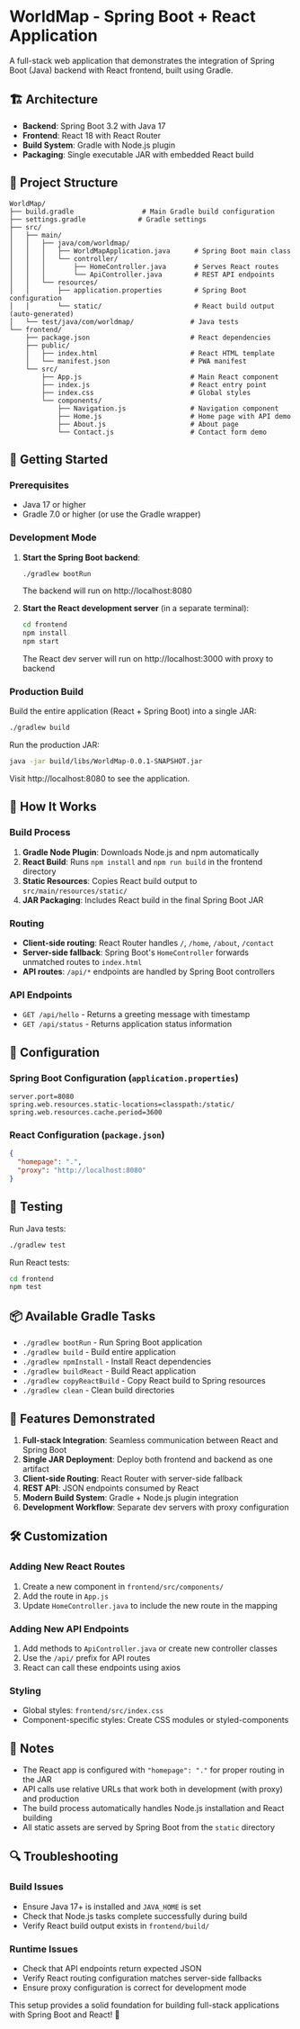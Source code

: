# WorldMap - Spring Boot + React Application

A full-stack web application that demonstrates the integration of Spring Boot (Java) backend with React frontend, built using Gradle.

## 🏗️ Architecture

- **Backend**: Spring Boot 3.2 with Java 17
- **Frontend**: React 18 with React Router
- **Build System**: Gradle with Node.js plugin
- **Packaging**: Single executable JAR with embedded React build

## 📁 Project Structure

```
WorldMap/
├── build.gradle                 # Main Gradle build configuration
├── settings.gradle             # Gradle settings
├── src/
│   ├── main/
│   │   ├── java/com/worldmap/
│   │   │   ├── WorldMapApplication.java      # Spring Boot main class
│   │   │   └── controller/
│   │   │       ├── HomeController.java       # Serves React routes
│   │   │       └── ApiController.java        # REST API endpoints
│   │   └── resources/
│   │       ├── application.properties        # Spring Boot configuration
│   │       └── static/                       # React build output (auto-generated)
│   └── test/java/com/worldmap/              # Java tests
└── frontend/
    ├── package.json                         # React dependencies
    ├── public/
    │   ├── index.html                       # React HTML template
    │   └── manifest.json                    # PWA manifest
    └── src/
        ├── App.js                           # Main React component
        ├── index.js                         # React entry point
        ├── index.css                        # Global styles
        └── components/
            ├── Navigation.js                # Navigation component
            ├── Home.js                      # Home page with API demo
            ├── About.js                     # About page
            └── Contact.js                   # Contact form demo
```

## 🚀 Getting Started

### Prerequisites

- Java 17 or higher
- Gradle 7.0 or higher (or use the Gradle wrapper)

### Development Mode

1. **Start the Spring Boot backend**:
   ```bash
   ./gradlew bootRun
   ```
   The backend will run on http://localhost:8080

2. **Start the React development server** (in a separate terminal):
   ```bash
   cd frontend
   npm install
   npm start
   ```
   The React dev server will run on http://localhost:3000 with proxy to backend

### Production Build

Build the entire application (React + Spring Boot) into a single JAR:

```bash
./gradlew build
```

Run the production JAR:

```bash
java -jar build/libs/WorldMap-0.0.1-SNAPSHOT.jar
```

Visit http://localhost:8080 to see the application.

## 🔧 How It Works

### Build Process

1. **Gradle Node Plugin**: Downloads Node.js and npm automatically
2. **React Build**: Runs `npm install` and `npm run build` in the frontend directory
3. **Static Resources**: Copies React build output to `src/main/resources/static/`
4. **JAR Packaging**: Includes React build in the final Spring Boot JAR

### Routing

- **Client-side routing**: React Router handles `/`, `/home`, `/about`, `/contact`
- **Server-side fallback**: Spring Boot's `HomeController` forwards unmatched routes to `index.html`
- **API routes**: `/api/*` endpoints are handled by Spring Boot controllers

### API Endpoints

- `GET /api/hello` - Returns a greeting message with timestamp
- `GET /api/status` - Returns application status information

## 🔧 Configuration

### Spring Boot Configuration (`application.properties`)

```properties
server.port=8080
spring.web.resources.static-locations=classpath:/static/
spring.web.resources.cache.period=3600
```

### React Configuration (`package.json`)

```json
{
  "homepage": ".",
  "proxy": "http://localhost:8080"
}
```

## 🧪 Testing

Run Java tests:
```bash
./gradlew test
```

Run React tests:
```bash
cd frontend
npm test
```

## 📦 Available Gradle Tasks

- `./gradlew bootRun` - Run Spring Boot application
- `./gradlew build` - Build entire application
- `./gradlew npmInstall` - Install React dependencies
- `./gradlew buildReact` - Build React application
- `./gradlew copyReactBuild` - Copy React build to Spring resources
- `./gradlew clean` - Clean build directories

## 🎯 Features Demonstrated

1. **Full-stack Integration**: Seamless communication between React and Spring Boot
2. **Single JAR Deployment**: Deploy both frontend and backend as one artifact
3. **Client-side Routing**: React Router with server-side fallback
4. **REST API**: JSON endpoints consumed by React
5. **Modern Build System**: Gradle + Node.js plugin integration
6. **Development Workflow**: Separate dev servers with proxy configuration

## 🛠️ Customization

### Adding New React Routes

1. Create a new component in `frontend/src/components/`
2. Add the route in `App.js`
3. Update `HomeController.java` to include the new route in the mapping

### Adding New API Endpoints

1. Add methods to `ApiController.java` or create new controller classes
2. Use the `/api/` prefix for API routes
3. React can call these endpoints using axios

### Styling

- Global styles: `frontend/src/index.css`
- Component-specific styles: Create CSS modules or styled-components

## 📝 Notes

- The React app is configured with `"homepage": "."` for proper routing in the JAR
- API calls use relative URLs that work both in development (with proxy) and production
- The build process automatically handles Node.js installation and React building
- All static assets are served by Spring Boot from the `static` directory

## 🔍 Troubleshooting

### Build Issues

- Ensure Java 17+ is installed and `JAVA_HOME` is set
- Check that Node.js tasks complete successfully during build
- Verify React build output exists in `frontend/build/`

### Runtime Issues

- Check that API endpoints return expected JSON
- Verify React routing configuration matches server-side fallbacks
- Ensure proxy configuration is correct for development mode

This setup provides a solid foundation for building full-stack applications with Spring Boot and React! 🎉
